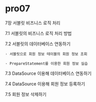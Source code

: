 # pro07

7장 서블릿 비즈니스 로직 처리

7.1 서블릿의 비즈니스 로직 처리 방법

7.2 서블릿의 데이터베이스 연동하기

    · 서블릿으로 회원 정보 테이블의 회원 정보 조회

    · PrepareStatement를 이용한 회원 정보 실습

7.3 DataSource 이용해 데이터베이스 연동하기

7.4 DataSource 이용해 회원 정보 등록하기

7.5 회원 정보 삭제하기 
